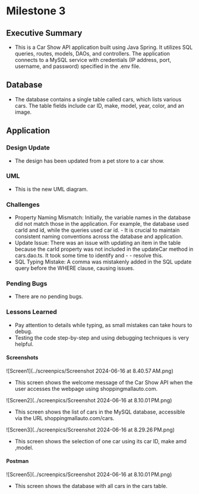 # Milestone 3

## Executive Summary

- This is a Car Show API application built using Java Spring. It utilizes SQL queries, routes, models, DAOs, and controllers. The application connects to a MySQL service with credentials (IP address, port, username, and password) specified in the .env file.

## Database

- The database contains a single table called cars, which lists various cars. The table fields include car ID, make, model, year, color, and an image.

## Application

### Design Update
- The design has been updated from a pet store to a car show.

### UML
- This is the new UML diagram.

### Challenges
- Property Naming Mismatch: Initially, the variable names in the database did not match those in the application. For example, the database used carId and id, while the queries used car id. - It is crucial to maintain consistent naming conventions across the database and application.
- Update Issue: There was an issue with updating an item in the table because the carId property was not included in the updateCar method in cars.dao.ts. It took some time to identify and - - resolve this.
- SQL Typing Mistake: A comma was mistakenly added in the SQL update query before the WHERE clause, causing issues.

### Pending Bugs
- There are no pending bugs.

### Lessons Learned
- Pay attention to details while typing, as small mistakes can take hours to debug.
- Testing the code step-by-step and using debugging techniques is very helpful.


#### Screenshots
![Screen1](../screenpics/Screenshot 2024-06-16 at 8.40.57 AM.png)
- This screen shows the welcome message of the Car Show API when the user accesses the webpage using shoppingmallauto.com.

![Screen2](../screenpics/Screenshot 2024-06-16 at 8.10.01 PM.png)
- This screen shows the list of cars in the MySQL database, accessible via the URL shoppingmallauto.com/cars.

![Screen3](../screenpics/Screenshot 2024-06-16 at 8.29.26 PM.png)
- This screen shows the selection of one car using its car ID, make amd ,model.


#### Postman
![Screen5](../screenpics/Screenshot 2024-06-16 at 8.10.01 PM.png)
- This screen shows the database with all cars in the cars table.




